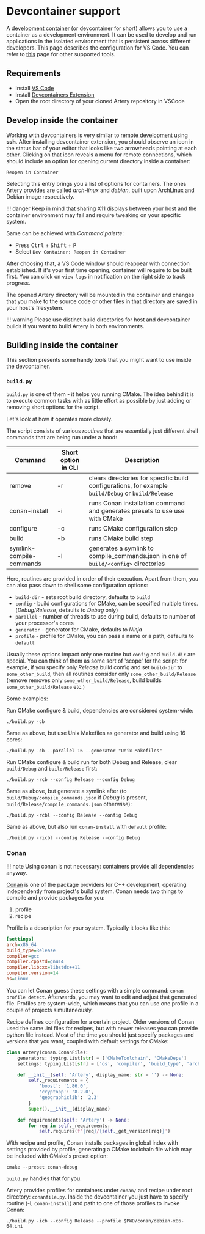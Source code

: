 # Devcontainer support

A [development container](https://containers.dev) (or devcontainer for short) allows you to use a container as a development environment. It can be used to develop and run applications in the isolated environment that is persistent across different developers. This page describes the configuration for VS Code. You can refer to [this](https://containers.dev/supporting) page for other supported tools.

## Requirements

- Install [VS Code](https://code.visualstudio.com/docs/setup/setup-overview)
- Install [Devcontainers Extension](https://marketplace.visualstudio.com/items?itemName=ms-vscode-remote.remote-containers)
- Open the root directory of your cloned Artery repository in VSCode

## Develop inside the container

Working with devcontainers is very similar to [remote development](https://marketplace.visualstudio.com/items?itemName=ms-vscode-remote.remote-ssh) using __ssh__.  After installing devcontainer extension, you should observe
an icon in the status bar of your editor that looks like two arrowheads pointing at each other. Clicking on that
icon reveals a menu for remote connections, which should include an option for opening current directory
inside a container:

`Reopen in Container`

Selecting this entry brings you a list of options for containers. The ones Artery provides are called _arch-linux_ and _debian_,
built upon ArchLinux and Debian image respectively.

!!! danger
    Keep in mind that sharing X11 displays between your host and the container environment may fail and require tweaking on your specific system.

Same can be achieved with _Command palette_:

- Press <kbd>Ctrl</kbd> + <kbd>Shift</kbd> + <kbd>P</kbd>
- Select `Dev Container: Reopen in Container`

After choosing that, a VS Code window should reappear with connection established. If it's your first
time opening, container will require to be built first. You can click on `view logs` in notification on the right
side to track progress.

The opened Artery directory will be mounted in the container and changes that you make to the source code 
or other files in that directory are saved in your host's filesystem.

!!! warning
    Please use distinct build directories for host and devcontainer builds if you want to 
    build Artery in both environments.

## Building inside the container

This section presents some handy tools that you might want to use inside the devcontainer.

### `build.py`

`build.py` is one of them - it helps you running CMake. The idea behind it is to execute common tasks 
with as little effort as possible by just adding or removing short options for the script.

Let's look at how it operates more closely.

The script consists of various _routines_ that are essentially just different shell commands that
are being run under a hood:

| Command | Short option in CLI | Description |
|---------|---------------------|-------------|
| remove | -r |  clears directories for specific build configurations, for example `build/Debug` or `build/Release` |
| conan-install | -i |  runs Conan installation command and generates presets to use use with CMake | 
| configure | -c | runs CMake configuration step |
| build | -b | runs CMake build step |
| symlink-compile-commands | -l | generates a symlink to compile_commands.json in one of `build/<config>` directories |

Here, routines are provided in order of their execution. Apart from them, you can also pass down to shell
some configuration options:

- `build-dir` - sets root build directory, defaults to `build`
- `config` - build configurations for CMake, can be specified multiple times. (_Debug_/_Release_, defaults to _Debug_ only)
- `parallel` - number of threads to use during build, defaults to number of your processor's cores
- `generator` - generator for CMake, defaults to _Ninja_
- `profile` - profile for CMake, you can pass a name or a path, defaults to `default`

Usually these options impact only one routine but `config` and `build-dir` are special. You can
think of them as some sort of 'scope' for the script: for example, if you specify only _Release_
build config and set `build-dir` to `some_other_build`, then all routines consider only `some_other_build/Release`
(remove removes only `some_other_build/Release`, build builds `some_other_build/Release` etc.)

Some examples:

Run CMake configure & build, dependencies are considered system-wide:
```shell
./build.py -cb
```

Same as above, but use Unix Makefiles as generator and build using 16 cores:
```shell
./build.py -cb --parallel 16 --generator "Unix Makefiles"
```

Run CMake configure & build run for both Debug and Release, clear `build/Debug` and `build/Release` first:
```shell
./build.py -rcb --config Release --config Debug
```

Same as above, but generate a symlink after (to `build/Debug/compile_commands.json` if _Debug_ is present, 
`build/Release/compile_commands.json` otherwise):
```shell
./build.py -rcbl --config Release --config Debug
```

Same as above, but also run `conan-install` with `default` profile:
```shell
./build.py -ricbl --config Release --config Debug
```

### Conan

!!! note
    Using conan is not necessary: containers provide all dependencies anyway. 

[Conan](https://conan.io) is one of the package providers for C++ development, operating independently from project's build system.
Conan needs two things to compile and provide packages for you:

1. profile
2. recipe

Profile is a description for your system. Typically it looks like this:

```ini
[settings]
arch=x86_64
build_type=Release
compiler=gcc
compiler.cppstd=gnu14
compiler.libcxx=libstdc++11
compiler.version=14
os=Linux
```

You can let Conan guess these settings with a simple command: `conan profile detect`. Afterwards, you
may want to edit and adjust that generated file. Profiles are system-wide, which means that you can
use one profile in a couple of projects simultaneously.

Recipe defines configuration for a certain project. Older versions of Conan used the same .ini files
for recipes, but with newer releases you can provide python file instead. Most of the time you should just
specify packages and versions that you want, coupled with default settings for CMake:

```python  linenums="1"
class Artery(conan.ConanFile):
    generators: typing.List[str] = ['CMakeToolchain', 'CMakeDeps']
    settings: typing.List[str] = ['os', 'compiler', 'build_type', 'arch']

    def __init__(self: 'Artery', display_name: str = '') -> None:
        self._requirements = {
            'boost': '1.86.0',
            'cryptopp': '8.2.0',
            'geographiclib': '2.3'
        }
        super().__init__(display_name)

    def requirements(self: 'Artery') -> None:
        for req in self._requirements:
            self.requires(f'{req}/{self._get_version(req)}')
```

With recipe and profile, Conan installs packages in global index with settings provided by profile,
generating a CMake toolchain file which may be included with CMake's preset option:

```
cmake --preset conan-debug
```

`build.py` handles that for you.

Artery provides profiles for containers under `conan/` and recipe under root directory: `conanfile.py`.
Inside the devcontainer you just have to specify routine (-i, `conan-install`) and path to one of those profiles
to invoke Conan:

```shell
./build.py -icb --config Release --profile $PWD/conan/debian-x86-64.ini
```
